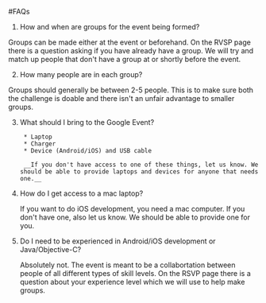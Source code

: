 #FAQs

1. How and when are groups for the event being formed?

  Groups can be made either at the event or beforehand. On the RVSP page there is a question asking if you have already have a group. We will try and match up people that don't have a group at or shortly before the event.

2. How many people are in each group? 

  Groups should generally be between 2-5 people. This is to make sure both the challenge is doable and there isn't an unfair advantage to smaller groups.

3. What should I bring to the Google Event?
  
        * Laptop
        * Charger
        * Device (Android/iOS) and USB cable

        __If you don't have access to one of these things, let us know. We should be able to provide laptops and devices for anyone that needs one.__
        
4. How do I get access to a mac laptop?

    If you want to do iOS development, you need a mac computer. If you don't have one, also let us know. We should be able to provide one for you.

5. Do I need to be experienced in Android/iOS development or Java/Objective-C?

    Absolutely not. The event is meant to be a collabortation between people of all different types of skill levels. On the RSVP page there is a question about your experience level which we will use to help make groups.

